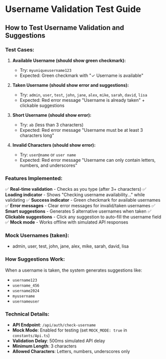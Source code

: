 # Username Validation Test Guide

## How to Test Username Validation and Suggestions

### Test Cases:

1. **Available Username (should show green checkmark):**
   - Try: `myuniqueusername123`
   - Expected: Green checkmark with "✓ Username is available"

2. **Taken Username (should show error and suggestions):**
   - Try: `admin`, `user`, `test`, `john`, `jane`, `alex`, `mike`, `sarah`, `david`, `lisa`
   - Expected: Red error message "Username is already taken" + clickable suggestions

3. **Short Username (should show error):**
   - Try: `ab` (less than 3 characters)
   - Expected: Red error message "Username must be at least 3 characters long"

4. **Invalid Characters (should show error):**
   - Try: `user@name` or `user name`
   - Expected: Red error message "Username can only contain letters, numbers, and underscores"

### Features Implemented:

✅ **Real-time validation** - Checks as you type (after 3+ characters)
✅ **Loading indicator** - Shows "Checking username availability..." while validating
✅ **Success indicator** - Green checkmark for available usernames
✅ **Error messages** - Clear error messages for invalid/taken usernames
✅ **Smart suggestions** - Generates 5 alternative usernames when taken
✅ **Clickable suggestions** - Click any suggestion to auto-fill the username field
✅ **Mock mode** - Works offline with simulated API responses

### Mock Usernames (taken):
- admin, user, test, john, jane, alex, mike, sarah, david, lisa

### How Suggestions Work:
When a username is taken, the system generates suggestions like:
- `username123`
- `username_456`
- `username2024`
- `myusername`
- `usernameuser`

### Technical Details:
- **API Endpoint**: `/api/auth/check-username`
- **Mock Mode**: Enabled for testing (set `MOCK_MODE: true` in `constants/Api.ts`)
- **Validation Delay**: 500ms simulated API delay
- **Minimum Length**: 3 characters
- **Allowed Characters**: Letters, numbers, underscores only

